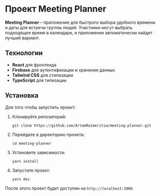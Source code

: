 # Проект Meeting Planner

**Meeting Planner** – приложение для быстрого выбора удобного времени и даты для встречи группы людей. Участники могут выбрать подходящее время в календаре, и приложение автоматически найдет лучший вариант.

## Технологии

- **React** для фронтенда
- **Firebase** для аутентификации и хранения данных
- **Tailwind CSS** для стилизации
- **TypeScript** для типизации

## Установка

Для того чтобы запустить проект:

1. Клонируйте репозиторий:

   ```
   git clone https://github.com/ArtemRazmeritsa/meeting-planner.git
   ```

2. Перейдите в директорию проекта:

   ```
   cd meeting-planner
   ```

3. Установите зависимости:

   ```
   yarn install
   ```

4. Запустите проект:
   ```
   yarn dev
   ```

После этого проект будет доступен на `http://localhost:3000`.
